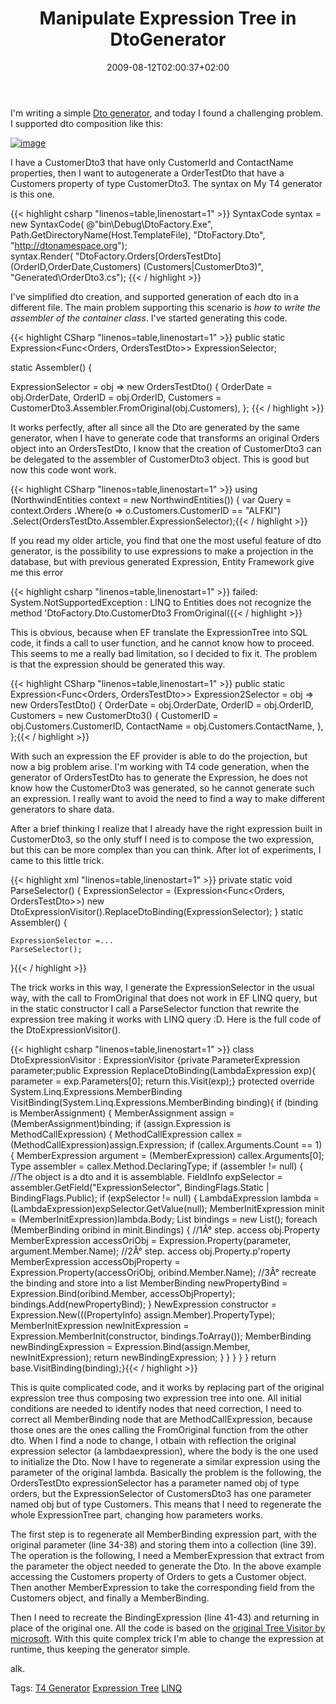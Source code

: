﻿---
title: "Manipulate Expression Tree in DtoGenerator"
description: ""
date: 2009-08-12T02:00:37+02:00
draft: false
tags: [LINQ,T4 Generator]
categories: [LINQ,Software Architecture]
---
I'm writing a simple [Dto generator](http://www.codewrecks.com/blog/index.php/2009/07/31/dto-generator-and-repository-integration/), and today I found a challenging problem. I supported dto composition like this:

[![image](https://www.codewrecks.com/blog/wp-content/uploads/2009/08/image-thumb19.png "image")](https://www.codewrecks.com/blog/wp-content/uploads/2009/08/image19.png)

I have a CustomerDto3 that have only CustomerId and ContactName properties, then I want to autogenerate a OrderTestDto that have a Customers property of type CustomerDto3. The syntax on My T4 generator is this one.

{{< highlight csharp "linenos=table,linenostart=1" >}}
SyntaxCode syntax = new SyntaxCode(
    @"bin\Debug\DtoFactory.Exe", 
    Path.GetDirectoryName(Host.TemplateFile),
    "DtoFactory.Dto",
    "http://dtonamespace.org");   
syntax.Render(
    "DtoFactory.Orders[OrdersTestDto] (OrderID,OrderDate,Customers) (Customers|CustomerDto3)",
    "Generated\\OrderDto3.cs"); {{< / highlight >}}

<!-- Code inserted with Steve Dunn's Windows Live Writer Code Formatter Plugin.  http://dunnhq.com -->

I've simplified dto creation, and supported generation of each dto in a different file. The main problem supporting this scenario is *how to write the assembler of the container class*. I've started generating this code.

{{< highlight CSharp "linenos=table,linenostart=1" >}}
public static Expression<Func<Orders, OrdersTestDto>> ExpressionSelector;

static Assembler() {

ExpressionSelector = obj => new OrdersTestDto() {
        OrderDate = obj.OrderDate,
        OrderID = obj.OrderID,
        Customers = CustomerDto3.Assembler.FromOriginal(obj.Customers),
        }; {{< / highlight >}}

<!-- Code inserted with Steve Dunn's Windows Live Writer Code Formatter Plugin.  http://dunnhq.com -->

It works perfectly, after all since all the Dto are generated by the same generator, when I have to generate code that transforms an original Orders object into an OrdersTestDto, I know that the creation of CustomerDto3 can be delegated to the assembler of CustomerDto3 object. This is good but now this code wont work.

{{< highlight CSharp "linenos=table,linenostart=1" >}}
using (NorthwindEntities context = new NorthwindEntities())
    {
        var Query = context.Orders
           .Where(o => o.Customers.CustomerID == "ALFKI")
           .Select(OrdersTestDto.Assembler.ExpressionSelector);{{< / highlight >}}

<!-- Code inserted with Steve Dunn's Windows Live Writer Code Formatter Plugin.  http://dunnhq.com -->

If you read my older article, you find that one the most useful feature of dto generator, is the possibility to use expressions to make a projection in the database, but with previous generated Expression, Entity Framework give me this error

{{< highlight csharp "linenos=table,linenostart=1" >}}
failed: System.NotSupportedException : LINQ to Entities does not recognize the method 'DtoFactory.Dto.CustomerDto3 FromOriginal({{< / highlight >}}

<!-- Code inserted with Steve Dunn's Windows Live Writer Code Formatter Plugin.  http://dunnhq.com -->

This is obvious, because when EF translate the ExpressionTree into SQL code, it finds a call to user function, and he cannot know how to proceed. This seems to me a really bad limitation, so I decided to fix it. The problem is that the expression should be generated this way.

{{< highlight CSharp "linenos=table,linenostart=1" >}}
public static Expression<Func<Orders, OrdersTestDto>> Expression2Selector
    = obj => new OrdersTestDto()
      {
          OrderDate = obj.OrderDate,
          OrderID = obj.OrderID,
          Customers = new CustomerDto3()
          {
            CustomerID =  obj.Customers.CustomerID,
            ContactName = obj.Customers.ContactName,
          },
      };{{< / highlight >}}

<!-- Code inserted with Steve Dunn's Windows Live Writer Code Formatter Plugin.  http://dunnhq.com -->

With such an expression the EF provider is able to do the projection, but now a big problem arise. I'm working with T4 code generation, when the generator of OrdersTestDto has to generate the Expression, he does not know how the CustomerDto3 was generated, so he cannot generate such an expression. I really want to avoid the need to find a way to make different generators to share data.

After a brief thinking I realize that I already have the right expression built in CustomerDto3, so the only stuff I need is to compose the two expression, but this can be more complex than you can think. After lot of experiments, I came to this little trick.

{{< highlight xml "linenos=table,linenostart=1" >}}
private static void ParseSelector()
{
    ExpressionSelector = (Expression<Func<Orders, OrdersTestDto>>)
        new DtoExpressionVisitor().ReplaceDtoBinding(ExpressionSelector);
}
static Assembler() {

    ExpressionSelector =...
    ParseSelector();
}{{< / highlight >}}

<!-- Code inserted with Steve Dunn's Windows Live Writer Code Formatter Plugin.  http://dunnhq.com -->

The trick works in this way, I generate the ExpressionSelector in the usual way, with the call to FromOriginal that does not work in EF LINQ query, but in the static constructor I call a ParseSelector function that rewrite the expression tree making it works with LINQ query :D. Here is the full code of the DtoExpressionVisitor().

{{< highlight csharp "linenos=table,linenostart=1" >}}
class DtoExpressionVisitor : ExpressionVisitor
{private ParameterExpression parameter;public Expression ReplaceDtoBinding(LambdaExpression exp){	parameter = exp.Parameters[0];	return this.Visit(exp);}
protected override System.Linq.Expressions.MemberBinding VisitBinding(System.Linq.Expressions.MemberBinding binding){	if (binding is MemberAssignment)	{		MemberAssignment assign = (MemberAssignment)binding;		if (assign.Expression is MethodCallExpression)		{			MethodCallExpression callex = (MethodCallExpression)assign.Expression;			if (callex.Arguments.Count == 1)			{				MemberExpression argument = (MemberExpression) callex.Arguments[0];				Type assembler = callex.Method.DeclaringType;				if (assembler != null)				{					//The object is a dto and it is assemblable.					FieldInfo expSelector = assembler.GetField("ExpressionSelector", BindingFlags.Static | BindingFlags.Public);					if (expSelector != null)					{						LambdaExpression lambda = (LambdaExpression)expSelector.GetValue(null);						MemberInitExpression minit = (MemberInitExpression)lambda.Body;						List<MemberBinding> bindings = new List<MemberBinding>();						foreach (MemberBinding oribind in minit.Bindings)						{							//1Â° step. access obj.Property							MemberExpression accessOriObj = Expression.Property(parameter, argument.Member.Name);							//2Â° step. access obj.Property.p'roperty							MemberExpression accessObjProperty = Expression.Property(accessOriObj, oribind.Member.Name);							//3Â° recreate the binding and store into a list							MemberBinding newPropertyBind = Expression.Bind(oribind.Member, accessObjProperty);							bindings.Add(newPropertyBind);						}						NewExpression constructor = Expression.New(((PropertyInfo) assign.Member).PropertyType);						MemberInitExpression newInitExpression = Expression.MemberInit(constructor, bindings.ToArray());						MemberBinding newBindingExpression = Expression.Bind(assign.Member, newInitExpression);						return newBindingExpression;					}				}			}		}	}	return base.VisitBinding(binding);}{{< / highlight >}}

<!-- Code inserted with Steve Dunn's Windows Live Writer Code Formatter Plugin.  http://dunnhq.com -->

This is quite complicated code, and it works by replacing part of the original expression tree thus composing two expression tree into one. All initial conditions are needed to identify nodes that need correction, I need to correct all MemberBinding node that are MethodCallExpression, because those ones are the ones calling the FromOriginal function from the other dto. When I find a node to change, I otbain with reflection the original expression selector (a lambdaexpression), where the body is the one used to initialize the Dto. Now I have to regenerate a similar expression using the parameter of the original lambda. Basically the problem is the following, the OrdersTestDto expressionSelector has a parameter named obj of type orders, but the ExpressionSelector of CustomersDto3 has one parameter named obj but of type Customers. This means that I need to regenerate the whole ExpressionTree part, changing how parameters works.

The first step is to regenerate all MemberBinding expression part, with the original parameter (line 34-38) and storing them into a collection (line 39). The operation is the following, I need a MemberExpression that extract from the parameter the object needed to generate the Dto. In the above example accessing the Customers property of Orders to gets a Customer object. Then another MemberExpression to take the corresponding field from the Customers object, and finally a MemberBinding.

Then I need to recreate the BindingExpression (line 41-43) and returning in place of the original one. All the code is based on the [original Tree Visitor by microsoft](class%20DtoExpressionVisitor%20:%20ExpressionVisitor). With this quite complex trick I'm able to change the expression at runtime, thus keeping the generator simple.

alk.

Tags: [T4 Generator](http://technorati.com/tag/T4%20Generator) [Expression Tree](http://technorati.com/tag/Expression%20Tree) [LINQ](http://technorati.com/tag/LINQ)
